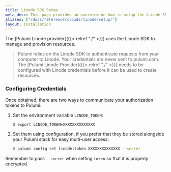 ```yaml
---
title: Linode SDK Setup
meta_desc: This page provides an overview on how to setup the Linode SDK for Pulumi.
aliases: ["/docs/reference/clouds/linode/setup/"]
layout: installation
---
```


The [Pulumi Linode provider]({{< relref "./" >}}) uses the Linode SDK to manage and provision resources.

> Pulumi relies on the Linode SDK to authenticate requests from your computer to Linode. Your credentials are never sent
> to pulumi.com.
The [Pulumi Linode Provider]({{< relref "./" >}}) needs to be configured with Linode credentials
before it can be used to create resources.

### Configuring Credentials

Once obtained, there are two ways to communicate your authorization tokens to Pulumi:

1. Set the environment variable `LINODE_TOKEN`:

    ```bash
    $ export LINODE_TOKEN=XXXXXXXXXXXXXX
    ```

2. Set them using configuration, if you prefer that they be stored alongside your Pulumi stack for easy multi-user access:

    ```bash
    $ pulumi config set linode:token XXXXXXXXXXXXXX --secret
    ```

Remember to pass `--secret` when setting `token` so that it is properly encrypted.

